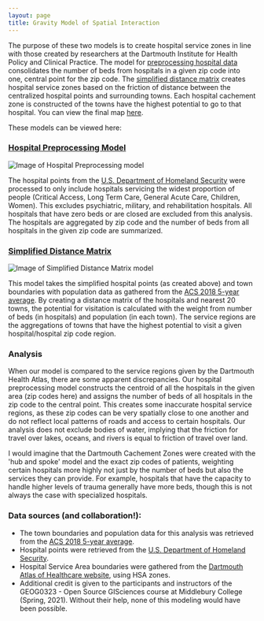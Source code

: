 ```yaml
---
layout: page
title: Gravity Model of Spatial Interaction
---
```


The purpose of these two models is to create hospital service zones in line with those created by researchers at the Dartmouth Institute for Health Policy and Clinical Practice. The model for [preprocessing hospital data](https://jafreedman12.github.io/gravity/gravity_models/preprocess_hospital_data_v2.model3) consolidates the number of beds from hospitals in a given zip code into one, central point for the zip code. The [simplified distance matrix](https://jafreedman12.github.io/gravity/gravity_models/distance_matrix_potentialzones_v2.model3) creates hospital service zones based on the friction of distance between the centralized hospital points and surrounding towns. Each hospital cachement zone is constructed of the towns have the highest potential to go to that hospital. You can view the final map [here](assets/).

These models can be viewed here:

### [Hospital Preprocessing Model](https://jafreedman12.github.io/gravity/gravity_models/preprocess_hospital_data_v2.model3)
![Image of Hospital Preprocessing model](https://jafreedman12.github.io/gravity/gravity_models/hospdata_preprocess_v2.png)

The hospital points from the [U.S. Department of Homeland Security](https://hifld-geoplatform.opendata.arcgis.com/datasets/6ac5e325468c4cb9b905f1728d6fbf0f_0) were processed to only include hospitals servicing the widest proportion of people (Critical Access, Long Term Care, General Acute Care, Children, Women). This excludes psychiatric, military, and rehabilitation hospitals. All hospitals that have zero beds or are closed are excluded from this analysis. The hospitals are aggregated by zip code and the number of beds from all hospitals in the given zip code are summarized.


### [Simplified Distance Matrix](https://jafreedman12.github.io/gravity/gravity_models/distance_matrix_potentialzones_v2.model3)
![Image of Simplified Distance Matrix model](https://jafreedman12.github.io/gravity/gravity_models/distmatrix_image_v2.png)

This model takes the simplified hospital points (as created above) and town boundaries with population data as gathered from the [ACS 2018 5-year average](https://gis4dev.github.io/lessons/02a_gravitymodel.html). By creating a distance matrix of the hospitals and nearest 20 towns, the potential for visitation is calculated with the weight from number of beds (in hospitals) and population (in each town). The service regions are the aggregations of towns that have the highest potential to visit a given hospital/hospital zip code region.

### Analysis
When our model is compared to the service regions given by the Dartmouth Health Atlas, there are some apparent discrepancies. Our hospital preprocessing model constructs the centroid of all the hospitals in the given area (zip codes here) and assigns the number of beds of all hospitals in the zip code to the central point. This creates some inaccurate hospital service regions, as these zip codes can be very spatially close to one another and do not reflect local patterns of roads and access to certain hospitals. Our analysis does not exclude bodies of water, implying that the friction for travel over lakes, oceans, and rivers is equal to friction of travel over land.

I would imagine that the Dartmouth Cachement Zones were created with the 'hub and spoke' model and the exact zip codes of patients, weighting certain hospitals more highly not just by the number of beds but also the services they can provide. For example, hospitals that have the capacity to handle higher levels of trauma generally have more beds, though this is not always the case with specialized hospitals.

### Data sources (and collaboration!):
- The town boundaries and population data for this analysis was retrieved from the [ACS 2018 5-year average](https://gis4dev.github.io/lessons/02a_gravitymodel.html).
- Hospital points were retrieved from the [U.S. Department of Homeland Security](https://hifld-geoplatform.opendata.arcgis.com/datasets/6ac5e325468c4cb9b905f1728d6fbf0f_0).
- Hospital Service Area boundaries were gathered from the [Dartmouth Atlas of Healthcare website](https://atlasdata.dartmouth.edu/downloads/supplemental#boundaries), using HSA zones. 
- Additional credit is given to the participants and instructors of the GEOG0323 - Open Source GISciences course at Middlebury College (Spring, 2021). Without their help, none of this modeling would have been possible.
